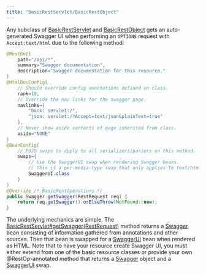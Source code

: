 ```yaml
---
title: "BasicRestServlet/BasicRestObject"
---
```


Any subclass of [BasicRestServlet]({{API_DOCS}}/org/apache/juneau/rest/servlet/BasicRestServlet.html) and [BasicRestObject]({{API_DOCS}}/org/apache/juneau/rest/servlet/BasicRestObject.html) gets an auto-generated Swagger UI when performing an `OPTIONS` request with `Accept:text/html` due to the following method:

```java
@RestGet(
    path="/api/*",
    summary="Swagger documentation",
    description="Swagger documentation for this resource."
)
@HtmlDocConfig(
    // Should override config annotations defined on class.
    rank=10,
    // Override the nav links for the swagger page.
    navlinks={
        "back: servlet:/",
        "json: servlet:/?Accept=text/json&plainText=true"
    },
    // Never show aside contents of page inherited from class.
    aside="NONE"
)
@BeanConfig(
    // POJO swaps to apply to all serializers/parsers on this method.
    swaps={
        // Use the SwaggerUI swap when rendering Swagger beans.
        // This is a per-media-type swap that only applies to text/html requests.
        SwaggerUI.class
    }
)
@Override /* BasicRestOperations */
public Swagger getSwagger(RestRequest req) {
    return req.getSwagger().orElseThrow(NotFound::new);
}
```

The underlying mechanics are simple.
The [BasicRestServlet#getSwagger(RestRequest)]({{API_DOCS}}/org/apache/juneau/rest/servlet/BasicRestServlet.html#getSwagger(RestRequest)) method returns a [Swagger]({{API_DOCS}}/org/apache/juneau/dto/swagger/Swagger.html) bean consisting of information gathered from annotations and other sources.
Then that bean is swapped for a [SwaggerUI]({{API_DOCS}}/org/apache/juneau/dto/swagger/ui/SwaggerUI.html) bean when rendered as HTML.
Note that to have your resource create Swagger UI, you must either extend from one of the basic resource classes or provide your own @RestOp-annotated method that returns a [Swagger]({{API_DOCS}}/org/apache/juneau/dto/swagger/Swagger.html) object and a [SwaggerUI]({{API_DOCS}}/org/apache/juneau/dto/swagger/ui/SwaggerUI.html) swap.
